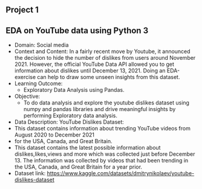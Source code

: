 ## Project 1
## EDA on YouTube data using Python 3
- Domain: Social media
- Context and Content: In a fairly recent move by Youtube, it announced the decision to hide the
                       number of dislikes from users around November 2021. However, the official YouTube Data API allowed you to
                       get information about dislikes until December 13, 2021. Doing an EDA-exercise can help to draw some unseen
                       insights from this dataset.
- Learning Outcome:
  - Exploratory Data Analysis using Pandas.
- Objective:
  - To do data analysis and explore the youtube dislikes dataset using numpy and pandas libraries and drive
    meaningful insights by performing Exploratory data analysis.
- Data Description:
YouTube Dislikes Dataset:
- This dataset contains information about trending YouTube videos from August 2020 to December 2021
- for the USA, Canada, and Great Britain.
- This dataset contains the latest possible information about dislikes,likes,views and more which was
  collected just before December 13. The information was collected by videos that had been trending in
  the USA, Canada, and Great Britain for a year prior.
- Dataset link: https://www.kaggle.com/datasets/dmitrynikolaev/youtube-dislikes-dataset

